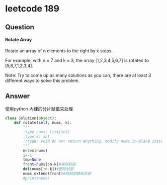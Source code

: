 # leetcode 189
## Question
#### Rotate Array
Rotate an array of n elements to the right by k steps.

For example, with n = 7 and k = 3, the array [1,2,3,4,5,6,7] is rotated to [5,6,7,1,2,3,4].

Note:
Try to come up as many solutions as you can, there are at least 3 different ways to solve this problem.
## Answer
使用python 內建的分片赋值来处理

```Python
class Solution(object):
    def rotate(self, nums, k):
        """
        :type nums: List[int]
        :type k: int
        :rtype: void Do not return anything, modify nums in-place instead.
        """
        n=len(nums)
        i=-1
        tmp=None
        front=nums[:n-k]#保存前部
        del(nums[:n-k])#删除前部
        nums.extend(front)#将前部移到后部
        #print(nums)
```
